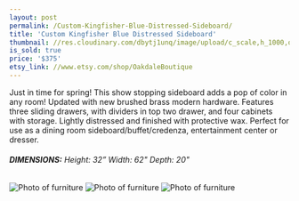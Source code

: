 ```yaml
---
layout: post
permalink: /Custom-Kingfisher-Blue-Distressed-Sideboard/
title: 'Custom Kingfisher Blue Distressed Sideboard'
thumbnail: //res.cloudinary.com/dbytj1unq/image/upload/c_scale,h_1000,q_80,w_1000/v1429062433/Oakdale-Boutique/Posts/2015-01-11-Custom-Kingfisher-Blue-Distressed-Sideboard/Thumbnail11.jpg
is_sold: true
price: '$375'
etsy_link: //www.etsy.com/shop/OakdaleBoutique
---
```


Just in time for spring! This show stopping sideboard adds a pop of color in any room! Updated with new brushed brass modern hardware. Features three sliding drawers, with dividers in top two drawer, and four cabinets with storage. Lightly distressed and finished with protective wax. Perfect for use as a dining room sideboard/buffet/credenza, entertainment center or dresser. 

###### **DIMENSIONS:** Height: 32” Width: 62" Depth: 20"

![Photo of furniture][image1]
![Photo of furniture][image2]
![Photo of furniture][image3]

<!-- Images -->
[image1]: //res.cloudinary.com/dbytj1unq/image/upload/c_limit,q_80,w_2000/v1429062438/Oakdale-Boutique/Posts/2015-01-11-Custom-Kingfisher-Blue-Distressed-Sideboard/IMG_8399.jpg

[image2]: //res.cloudinary.com/dbytj1unq/image/upload/c_limit,q_80,w_2000/v1429062436/Oakdale-Boutique/Posts/2015-01-11-Custom-Kingfisher-Blue-Distressed-Sideboard/IMG_8402.jpg

[image3]: //res.cloudinary.com/dbytj1unq/image/upload/c_limit,q_80,w_2000/v1429062440/Oakdale-Boutique/Posts/2015-01-11-Custom-Kingfisher-Blue-Distressed-Sideboard/IMG_8403.jpg
